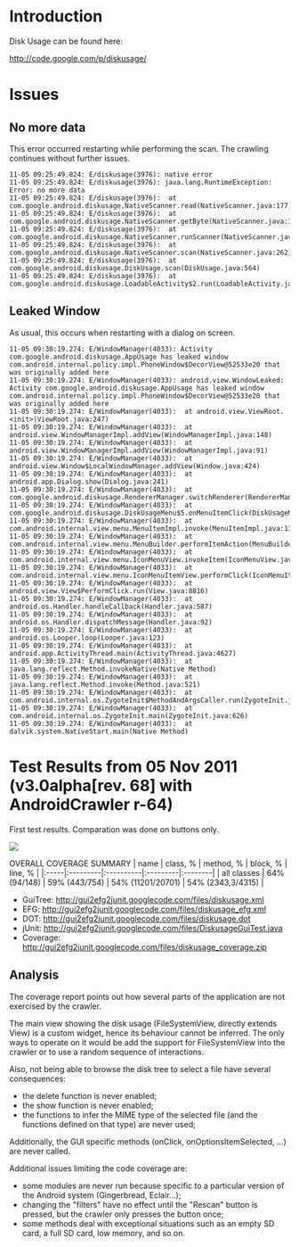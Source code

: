 # Introduction #

Disk Usage can be found here:

http://code.google.com/p/diskusage/

# Issues #

## No more data ##

This error occurred restarting while performing the scan. The crawling continues without further issues.

```
11-05 09:25:49.824: E/diskusage(3976): native error
11-05 09:25:49.824: E/diskusage(3976): java.lang.RuntimeException: Error: no more data
11-05 09:25:49.824: E/diskusage(3976): 	at com.google.android.diskusage.NativeScanner.read(NativeScanner.java:177)
11-05 09:25:49.824: E/diskusage(3976): 	at com.google.android.diskusage.NativeScanner.getByte(NativeScanner.java:187)
11-05 09:25:49.824: E/diskusage(3976): 	at com.google.android.diskusage.NativeScanner.runScanner(NativeScanner.java:154)
11-05 09:25:49.824: E/diskusage(3976): 	at com.google.android.diskusage.NativeScanner.scan(NativeScanner.java:262)
11-05 09:25:49.824: E/diskusage(3976): 	at com.google.android.diskusage.DiskUsage.scan(DiskUsage.java:564)
11-05 09:25:49.824: E/diskusage(3976): 	at com.google.android.diskusage.LoadableActivity$2.run(LoadableActivity.java:131)
```

## Leaked Window ##

As usual, this occurs when restarting with a dialog on screen.

```
11-05 09:30:19.274: E/WindowManager(4033): Activity com.google.android.diskusage.AppUsage has leaked window com.android.internal.policy.impl.PhoneWindow$DecorView@52533e20 that was originally added here
11-05 09:30:19.274: E/WindowManager(4033): android.view.WindowLeaked: Activity com.google.android.diskusage.AppUsage has leaked window com.android.internal.policy.impl.PhoneWindow$DecorView@52533e20 that was originally added here
11-05 09:30:19.274: E/WindowManager(4033): 	at android.view.ViewRoot.<init>(ViewRoot.java:247)
11-05 09:30:19.274: E/WindowManager(4033): 	at android.view.WindowManagerImpl.addView(WindowManagerImpl.java:148)
11-05 09:30:19.274: E/WindowManager(4033): 	at android.view.WindowManagerImpl.addView(WindowManagerImpl.java:91)
11-05 09:30:19.274: E/WindowManager(4033): 	at android.view.Window$LocalWindowManager.addView(Window.java:424)
11-05 09:30:19.274: E/WindowManager(4033): 	at android.app.Dialog.show(Dialog.java:241)
11-05 09:30:19.274: E/WindowManager(4033): 	at com.google.android.diskusage.RendererManager.switchRenderer(RendererManager.java:77)
11-05 09:30:19.274: E/WindowManager(4033): 	at com.google.android.diskusage.DiskUsageMenu$5.onMenuItemClick(DiskUsageMenu.java:134)
11-05 09:30:19.274: E/WindowManager(4033): 	at com.android.internal.view.menu.MenuItemImpl.invoke(MenuItemImpl.java:137)
11-05 09:30:19.274: E/WindowManager(4033): 	at com.android.internal.view.menu.MenuBuilder.performItemAction(MenuBuilder.java:855)
11-05 09:30:19.274: E/WindowManager(4033): 	at com.android.internal.view.menu.IconMenuView.invokeItem(IconMenuView.java:532)
11-05 09:30:19.274: E/WindowManager(4033): 	at com.android.internal.view.menu.IconMenuItemView.performClick(IconMenuItemView.java:122)
11-05 09:30:19.274: E/WindowManager(4033): 	at android.view.View$PerformClick.run(View.java:8816)
11-05 09:30:19.274: E/WindowManager(4033): 	at android.os.Handler.handleCallback(Handler.java:587)
11-05 09:30:19.274: E/WindowManager(4033): 	at android.os.Handler.dispatchMessage(Handler.java:92)
11-05 09:30:19.274: E/WindowManager(4033): 	at android.os.Looper.loop(Looper.java:123)
11-05 09:30:19.274: E/WindowManager(4033): 	at android.app.ActivityThread.main(ActivityThread.java:4627)
11-05 09:30:19.274: E/WindowManager(4033): 	at java.lang.reflect.Method.invokeNative(Native Method)
11-05 09:30:19.274: E/WindowManager(4033): 	at java.lang.reflect.Method.invoke(Method.java:521)
11-05 09:30:19.274: E/WindowManager(4033): 	at com.android.internal.os.ZygoteInit$MethodAndArgsCaller.run(ZygoteInit.java:868)
11-05 09:30:19.274: E/WindowManager(4033): 	at com.android.internal.os.ZygoteInit.main(ZygoteInit.java:626)
11-05 09:30:19.274: E/WindowManager(4033): 	at dalvik.system.NativeStart.main(Native Method)
```

# Test Results from 05 Nov 2011 (v3.0alpha[rev. 68] with AndroidCrawler r-64) #

First test results. Comparation was done on buttons only.

[![](http://gui2efg2junit.googlecode.com/files/diskusage.png)](http://code.google.com/p/gui2efg2junit/downloads/detail?name=diskusage.png&can=2&q=)

OVERALL COVERAGE SUMMARY
| name |	class, % |	method, % |	block, % |	line, % |
|:-----|:---------|:----------|:---------|:--------|
| all classes |	64%  (94/148) |	59%  (443/754) |	54%  (11201/20701) |	54%  (2343,3/4315) |


  * GuiTree: http://gui2efg2junit.googlecode.com/files/diskusage.xml
  * EFG: http://gui2efg2junit.googlecode.com/files/diskusage_efg.xml
  * DOT: http://gui2efg2junit.googlecode.com/files/diskusage.dot
  * jUnit: http://gui2efg2junit.googlecode.com/files/DiskusageGuiTest.java
  * Coverage: http://gui2efg2junit.googlecode.com/files/diskusage_coverage.zip

## Analysis ##

The coverage report points out how several parts of the application are not exercised by the crawler.

The main view showing the disk usage (FileSystemView, directly extends View) is a custom widget, hence its behaviour cannot be inferred. The only ways to operate on it would be add the support for FileSystemView into the crawler or to use a random sequence of interactions.

Also, not being able to browse the disk tree to select a file have several consequences:

  * the delete function is never enabled;
  * the show function is never enabled;
  * the functions to infer the MIME type of the selected file (and the functions defined on that type) are never used;

Additionally, the GUI specific methods (onClick, onOptionsItemSelected, ...) are never called.

Additional issues limiting the code coverage are:

  * some modules are never run because specific to a particular version of the Android system (Gingerbread, Eclair...);
  * changing the "filters" have no effect until the "Rescan" button is pressed, but the crawler only presses the button once;
  * some methods deal with exceptional situations such as an empty SD card, a full SD card, low memory, and so on.